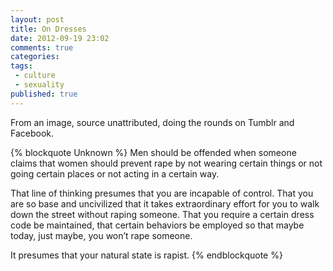 ```yaml
---
layout: post
title: On Dresses
date: 2012-09-19 23:02
comments: true
categories:
tags:
 - culture
 - sexuality
published: true
---
```


From an image, source unattributed, doing the rounds on Tumblr and Facebook.

<!-- more -->

{% blockquote Unknown %}
Men should be offended when someone claims that women should prevent rape by not wearing certain things or not going certain places or not acting in a certain way. 

That line of thinking presumes that you are incapable of control. That you are so base and uncivilized that it takes extraordinary effort for you to walk down the street without raping someone. That you require a certain dress code be maintained, that certain behaviors be employed so that maybe today, just maybe, you won’t rape someone. 

It presumes that your natural state is rapist.
{% endblockquote %}
